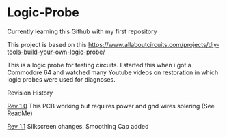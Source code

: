 # Logic-Probe

Currently learning this Github with my first repository

This project is based on this 
https://www.allaboutcircuits.com/projects/diy-tools-build-your-own-logic-probe/

This is a logic probe for testing circuits. I started this when i got a Commodore 64 and watched many Youtube videos on restoration in which logic probes were used for diagnoses.

Revision History

[Rev 1.0](https://github.com/goose35/Logic-Probe/releases/tag/R1.0) This PCB working but requires power and gnd wires solering (See ReadMe)


[Rev 1.1](https://github.com/goose35/Logic-Probe/releases/tag/R1.1) Silkscreen changes. Smoothing Cap added
